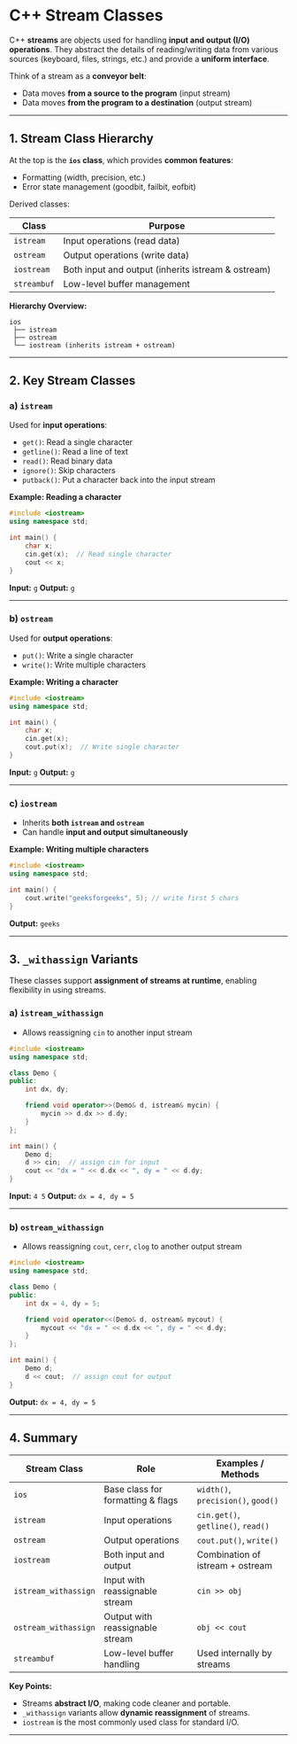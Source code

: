 # **C++ Stream Classes**

C++ **streams** are objects used for handling **input and output (I/O) operations**. They abstract the details of reading/writing data from various sources (keyboard, files, strings, etc.) and provide a **uniform interface**.

Think of a stream as a **conveyor belt**:

* Data moves **from a source to the program** (input stream)
* Data moves **from the program to a destination** (output stream)

---

## **1. Stream Class Hierarchy**

At the top is the **`ios` class**, which provides **common features**:

* Formatting (width, precision, etc.)
* Error state management (goodbit, failbit, eofbit)

Derived classes:

| Class       | Purpose                                            |
| ----------- | -------------------------------------------------- |
| `istream`   | Input operations (read data)                       |
| `ostream`   | Output operations (write data)                     |
| `iostream`  | Both input and output (inherits istream & ostream) |
| `streambuf` | Low-level buffer management                        |

**Hierarchy Overview:**

```
ios
 ├── istream
 ├── ostream
 └── iostream (inherits istream + ostream)
```

---

## **2. Key Stream Classes**

### **a) `istream`**

Used for **input operations**:

* `get()`: Read a single character
* `getline()`: Read a line of text
* `read()`: Read binary data
* `ignore()`: Skip characters
* `putback()`: Put a character back into the input stream

**Example: Reading a character**

```cpp
#include <iostream>
using namespace std;

int main() {
    char x;
    cin.get(x);  // Read single character
    cout << x;
}
```

**Input:** `g`
**Output:** `g`

---

### **b) `ostream`**

Used for **output operations**:

* `put()`: Write a single character
* `write()`: Write multiple characters

**Example: Writing a character**

```cpp
#include <iostream>
using namespace std;

int main() {
    char x;
    cin.get(x);
    cout.put(x);  // Write single character
}
```

**Input:** `g`
**Output:** `g`

---

### **c) `iostream`**

* Inherits **both `istream` and `ostream`**
* Can handle **input and output simultaneously**

**Example: Writing multiple characters**

```cpp
#include <iostream>
using namespace std;

int main() {
    cout.write("geeksforgeeks", 5); // write first 5 chars
}
```

**Output:** `geeks`

---

## **3. `_withassign` Variants**

These classes support **assignment of streams at runtime**, enabling flexibility in using streams.

### **a) `istream_withassign`**

* Allows reassigning `cin` to another input stream

```cpp
#include <iostream>
using namespace std;

class Demo {
public:
    int dx, dy;

    friend void operator>>(Demo& d, istream& mycin) {
        mycin >> d.dx >> d.dy;
    }
};

int main() {
    Demo d;
    d >> cin;  // assign cin for input
    cout << "dx = " << d.dx << ", dy = " << d.dy;
}
```

**Input:** `4 5`
**Output:** `dx = 4, dy = 5`

---

### **b) `ostream_withassign`**

* Allows reassigning `cout`, `cerr`, `clog` to another output stream

```cpp
#include <iostream>
using namespace std;

class Demo {
public:
    int dx = 4, dy = 5;

    friend void operator<<(Demo& d, ostream& mycout) {
        mycout << "dx = " << d.dx << ", dy = " << d.dy;
    }
};

int main() {
    Demo d;
    d << cout;  // assign cout for output
}
```

**Output:** `dx = 4, dy = 5`

---

## **4. Summary**

| Stream Class         | Role                              | Examples / Methods                 |
| -------------------- | --------------------------------- | ---------------------------------- |
| `ios`                | Base class for formatting & flags | `width()`, `precision()`, `good()` |
| `istream`            | Input operations                  | `cin.get()`, `getline()`, `read()` |
| `ostream`            | Output operations                 | `cout.put()`, `write()`            |
| `iostream`           | Both input and output             | Combination of istream + ostream   |
| `istream_withassign` | Input with reassignable stream    | `cin >> obj`                       |
| `ostream_withassign` | Output with reassignable stream   | `obj << cout`                      |
| `streambuf`          | Low-level buffer handling         | Used internally by streams         |

**Key Points:**

* Streams **abstract I/O**, making code cleaner and portable.
* `_withassign` variants allow **dynamic reassignment** of streams.
* `iostream` is the most commonly used class for standard I/O.

---